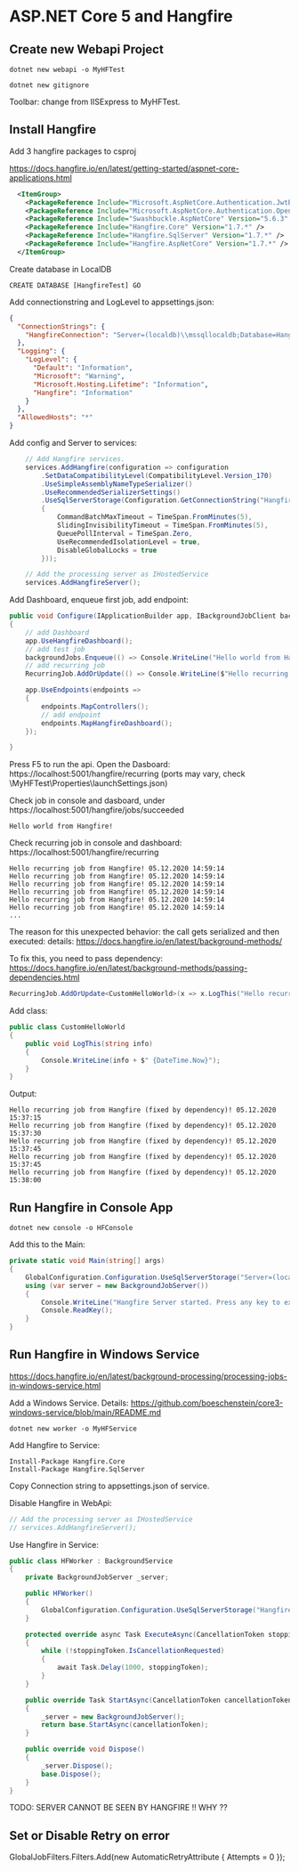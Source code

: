 # ASP.NET Core 5 and Hangfire

## Create new Webapi Project

```
dotnet new webapi -o MyHFTest

dotnet new gitignore
```

Toolbar: change from IISExpress to MyHFTest.

## Install Hangfire

Add 3 hangfire packages to csproj

https://docs.hangfire.io/en/latest/getting-started/aspnet-core-applications.html

```xml
  <ItemGroup>
    <PackageReference Include="Microsoft.AspNetCore.Authentication.JwtBearer" Version="5.0.0" NoWarn="NU1605" />
    <PackageReference Include="Microsoft.AspNetCore.Authentication.OpenIdConnect" Version="5.0.0" NoWarn="NU1605" />
    <PackageReference Include="Swashbuckle.AspNetCore" Version="5.6.3" />
    <PackageReference Include="Hangfire.Core" Version="1.7.*" />
    <PackageReference Include="Hangfire.SqlServer" Version="1.7.*" />
    <PackageReference Include="Hangfire.AspNetCore" Version="1.7.*" />
  </ItemGroup>
```

Create database in LocalDB

`
CREATE DATABASE [HangfireTest]
GO
`

Add connectionstring and LogLevel to appsettings.json:

```json
{
  "ConnectionStrings": {
    "HangfireConnection": "Server=(localdb)\\mssqllocaldb;Database=HangfireTest;Integrated Security=SSPI;"
  },
  "Logging": {
    "LogLevel": {
      "Default": "Information",
      "Microsoft": "Warning",
      "Microsoft.Hosting.Lifetime": "Information",
      "Hangfire": "Information"
    }
  },
  "AllowedHosts": "*"
}
 ```
Add config and Server to services:

```cs
    // Add Hangfire services.
    services.AddHangfire(configuration => configuration
        .SetDataCompatibilityLevel(CompatibilityLevel.Version_170)
        .UseSimpleAssemblyNameTypeSerializer()
        .UseRecommendedSerializerSettings()
        .UseSqlServerStorage(Configuration.GetConnectionString("HangfireConnection"), new SqlServerStorageOptions
        {
            CommandBatchMaxTimeout = TimeSpan.FromMinutes(5),
            SlidingInvisibilityTimeout = TimeSpan.FromMinutes(5),
            QueuePollInterval = TimeSpan.Zero,
            UseRecommendedIsolationLevel = true,
            DisableGlobalLocks = true
        }));

    // Add the processing server as IHostedService
    services.AddHangfireServer();
```
 Add Dashboard, enqueue first job, add endpoint:

```cs
public void Configure(IApplicationBuilder app, IBackgroundJobClient backgroundJobs, IWebHostEnvironment env)
{
    // add Dashboard
    app.UseHangfireDashboard();
    // add test job 
    backgroundJobs.Enqueue(() => Console.WriteLine("Hello world from Hangfire!")); // check console
    // add recurring job
    RecurringJob.AddOrUpdate(() => Console.WriteLine($"Hello recurring job from Hangfire! {DateTime.Now}"), "0/15 * * * * *"); // cron expression: every 15 seconds

    app.UseEndpoints(endpoints =>
    {
        endpoints.MapControllers();
        // add endpoint
        endpoints.MapHangfireDashboard();
    });

}
```

Press F5 to run the api. Open the Dasboard: https://localhost:5001/hangfire/recurring (ports may vary, check \MyHFTest\Properties\launchSettings.json)

Check job in console and dasboard, under https://localhost:5001/hangfire/jobs/succeeded

`Hello world from Hangfire!`

Check recurring job in console and dashboard: https://localhost:5001/hangfire/recurring

```
Hello recurring job from Hangfire! 05.12.2020 14:59:14
Hello recurring job from Hangfire! 05.12.2020 14:59:14
Hello recurring job from Hangfire! 05.12.2020 14:59:14
Hello recurring job from Hangfire! 05.12.2020 14:59:14
Hello recurring job from Hangfire! 05.12.2020 14:59:14
Hello recurring job from Hangfire! 05.12.2020 14:59:14
...
```
The reason for this unexpected behavior: the call gets serialized and then executed: details: https://docs.hangfire.io/en/latest/background-methods/

To fix this, you need to pass dependency: https://docs.hangfire.io/en/latest/background-methods/passing-dependencies.html

```cs
RecurringJob.AddOrUpdate<CustomHelloWorld>(x => x.LogThis("Hello recurring job from Hangfire (fixed by dependency)!"), "0/15 * * * * *");
```

Add class:

```cs
public class CustomHelloWorld
{
    public void LogThis(string info)
    {
        Console.WriteLine(info + $" {DateTime.Now}");
    }
}
```
 
 Output:
 
```
Hello recurring job from Hangfire (fixed by dependency)! 05.12.2020 15:37:15
Hello recurring job from Hangfire (fixed by dependency)! 05.12.2020 15:37:30
Hello recurring job from Hangfire (fixed by dependency)! 05.12.2020 15:37:45
Hello recurring job from Hangfire (fixed by dependency)! 05.12.2020 15:37:45
Hello recurring job from Hangfire (fixed by dependency)! 05.12.2020 15:38:00
```

## Run Hangfire in Console App

`dotnet new console -o HFConsole`

Add this to the Main:

```cs
private static void Main(string[] args)
{
    GlobalConfiguration.Configuration.UseSqlServerStorage("Server=(localdb)\\mssqllocaldb;Database=HangfireTest;Integrated Security=SSPI;");
    using (var server = new BackgroundJobServer())
    {
        Console.WriteLine("Hangfire Server started. Press any key to exit...");
        Console.ReadKey();
    }
}
```

## Run Hangfire in Windows Service

https://docs.hangfire.io/en/latest/background-processing/processing-jobs-in-windows-service.html

Add a Windows Service. Details: https://github.com/boeschenstein/core3-windows-service/blob/main/README.md

`dotnet new worker -o MyHFService`

Add Hangfire to Service:

```
Install-Package Hangfire.Core
Install-Package Hangfire.SqlServer
```

Copy Connection string to appsettings.json of service.

Disable Hangfire in WebApi:

```cs
// Add the processing server as IHostedService
// services.AddHangfireServer();
```

Use Hangfire in Service:

```cs
public class HFWorker : BackgroundService
{
    private BackgroundJobServer _server;

    public HFWorker()
    {
        GlobalConfiguration.Configuration.UseSqlServerStorage("HangfireConnection");
    }

    protected override async Task ExecuteAsync(CancellationToken stoppingToken)
    {
        while (!stoppingToken.IsCancellationRequested)
        {
            await Task.Delay(1000, stoppingToken);
        }
    }

    public override Task StartAsync(CancellationToken cancellationToken)
    {
        _server = new BackgroundJobServer();
        return base.StartAsync(cancellationToken);
    }

    public override void Dispose()
    {
        _server.Dispose();
        base.Dispose();
    }
}
```

TODO: SERVER CANNOT BE SEEN BY HANGFIRE !! WHY ??

## Set or Disable Retry on error

GlobalJobFilters.Filters.Add(new AutomaticRetryAttribute { Attempts = 0 });
